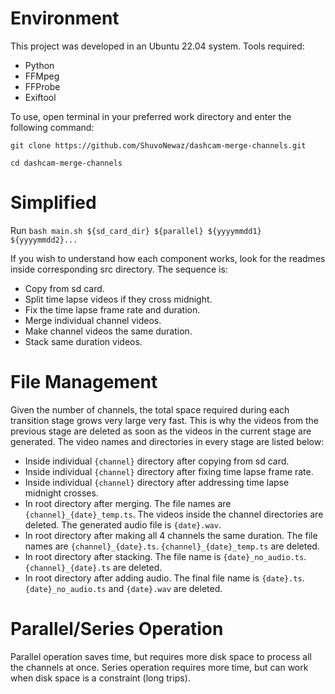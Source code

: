 # Environment

This project was developed in an Ubuntu 22.04 system. Tools required:

- Python
- FFMpeg
- FFProbe
- Exiftool

To use, open terminal in your preferred work directory and enter the following command:

`git clone https://github.com/ShuvoNewaz/dashcam-merge-channels.git`

`cd dashcam-merge-channels`

# Simplified

Run `bash main.sh ${sd_card_dir} ${parallel} ${yyyymmdd1} ${yyyymmdd2}...`

If you wish to understand how each component works, look for the readmes inside corresponding src directory. The sequence is:

- Copy from sd card.
- Split time lapse videos if they cross midnight.
- Fix the time lapse frame rate and duration.
- Merge individual channel videos.
- Make channel videos the same duration.
- Stack same duration videos.

# File Management

Given the number of channels, the total space required during each transition stage grows very large very fast. This is why the videos from the previous stage are deleted as soon as the videos in the current stage are generated. The video names and directories in every stage are listed below:

- Inside individual `{channel}` directory after copying from sd card.
- Inside individual `{channel}` directory after fixing time lapse frame rate.
- Inside individual `{channel}` directory after addressing time lapse midnight crosses.
- In root directory after merging. The file names are `{channel}_{date}_temp.ts`. The videos inside the channel directories are deleted. The generated audio file is `{date}.wav`.
- In root directory after making all 4 channels the same duration. The file names are `{channel}_{date}.ts`. `{channel}_{date}_temp.ts` are deleted.
- In root directory after stacking. The file name is `{date}_no_audio.ts`. `{channel}_{date}.ts` are deleted.
- In root directory after adding audio. The final file name is `{date}.ts`. `{date}_no_audio.ts` and `{date}.wav` are deleted.

# Parallel/Series Operation

Parallel operation saves time, but requires more disk space to process all the channels at once. Series operation requires more time, but can work when disk space is a constraint (long trips).